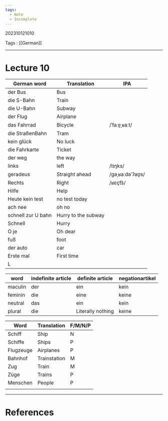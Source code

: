 ```yaml
---
tags:
  - Note
  - Incomplete
---
```

202310121010

Tags : [[German]]

---
# Lecture 10

| German word        | Translation         | IPA              |
| ------------------ | ------------------- | ---------------- |
| der Bus            | Bus                 |                  |
| die S-Bahn         | Train               |                  |
| die U-Bahn         | Subway              |                  |
| der Flug           | Airplane            |                  |
| das Fahrrad        | Bicycle             | /ˈfaːɐ̯ˌʁaːt/    |
| die StraßenBahn    | Tram                |                  |
| kein glück         | No luck             |                  |
| die Fahrkarte      | Ticket              |                  |
| der weg            | the way             |                  |
| links              | left                | /lɪŋks/          |
| geradeus           | Straight ahead      | /ɡəˌʁaːdəˈʔaʊ̯s/ |
| Rechts             | Right               | /ʁɛçt͡s/         |
| Hilfe              | Help                |                  |
| Heute kein test    | no test today       |                  |
| ach nee            | oh no               |                  |
| schnell zur U bahn | Hurry to the subway |                  |
| Schnell            | Hurry               |                  |
| O je               | Oh dear             |                  |
| fuß                | foot                |                  |
| der auto           | car                 |                  |
| Erste mal          | First time          |                  |
| L                   |                     |                  |


| word      | indefinite article | definite article  | negationartikel |
| --------- | ------------------ | ----------------- | --------------- |
| maculin   | der                | ein               | kein            |
| feminin   | die                | eine              | keine           |
| neutral   | das                | ein               | kein            |
| plural    | die                | Literally nothing | keine           |


| Word      | Translation  | F/M/N/P |
| --------- | ------------ | ------- |
| Schiff    | Ship         | N       |
| Schiffe   | Ships        | P       |
| Flugzeuge | Airplanes    | P       |
| Bahnhof   | Trainstation | M       |
| Zug       | Train        | M       |
| Züge      | Trains       | P       |
| Menschen  | People       | P       |
|           |              |         |



---
# References
